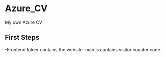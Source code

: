 # Azure_CV
My own Azure CV

## First Steps

-Frontend folder contains the website
-man.js contains visitor counter code. 